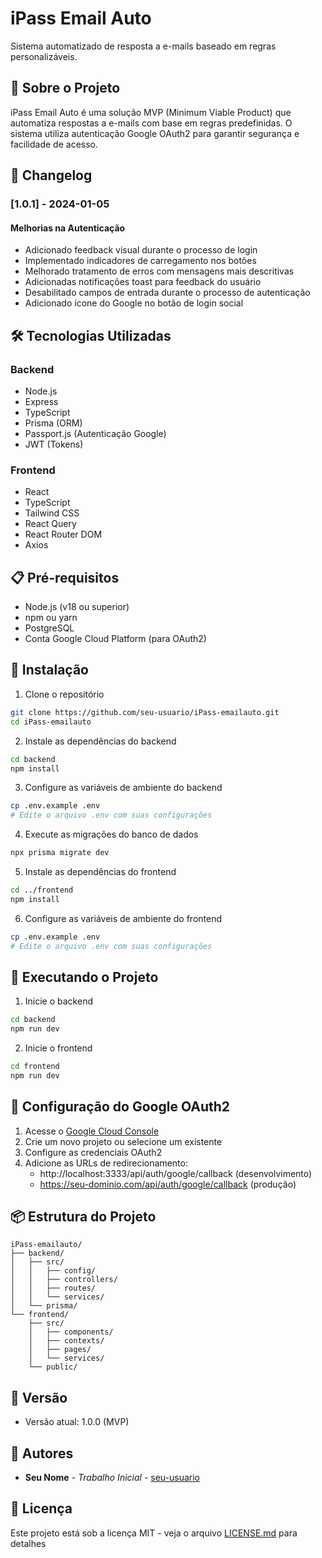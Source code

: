 # iPass Email Auto

Sistema automatizado de resposta a e-mails baseado em regras personalizáveis.

## 🚀 Sobre o Projeto

iPass Email Auto é uma solução MVP (Minimum Viable Product) que automatiza respostas a e-mails com base em regras predefinidas. O sistema utiliza autenticação Google OAuth2 para garantir segurança e facilidade de acesso.

## 📝 Changelog

### [1.0.1] - 2024-01-05
#### Melhorias na Autenticação
- Adicionado feedback visual durante o processo de login
- Implementado indicadores de carregamento nos botões
- Melhorado tratamento de erros com mensagens mais descritivas
- Adicionadas notificações toast para feedback do usuário
- Desabilitado campos de entrada durante o processo de autenticação
- Adicionado ícone do Google no botão de login social

## 🛠️ Tecnologias Utilizadas

### Backend
- Node.js
- Express
- TypeScript
- Prisma (ORM)
- Passport.js (Autenticação Google)
- JWT (Tokens)

### Frontend
- React
- TypeScript
- Tailwind CSS
- React Query
- React Router DOM
- Axios

## 📋 Pré-requisitos

- Node.js (v18 ou superior)
- npm ou yarn
- PostgreSQL
- Conta Google Cloud Platform (para OAuth2)

## 🔧 Instalação

1. Clone o repositório
```bash
git clone https://github.com/seu-usuario/iPass-emailauto.git
cd iPass-emailauto
```

2. Instale as dependências do backend
```bash
cd backend
npm install
```

3. Configure as variáveis de ambiente do backend
```bash
cp .env.example .env
# Edite o arquivo .env com suas configurações
```

4. Execute as migrações do banco de dados
```bash
npx prisma migrate dev
```

5. Instale as dependências do frontend
```bash
cd ../frontend
npm install
```

6. Configure as variáveis de ambiente do frontend
```bash
cp .env.example .env
# Edite o arquivo .env com suas configurações
```

## 🚀 Executando o Projeto

1. Inicie o backend
```bash
cd backend
npm run dev
```

2. Inicie o frontend
```bash
cd frontend
npm run dev
```

## 🔐 Configuração do Google OAuth2

1. Acesse o [Google Cloud Console](https://console.cloud.google.com)
2. Crie um novo projeto ou selecione um existente
3. Configure as credenciais OAuth2
4. Adicione as URLs de redirecionamento:
   - http://localhost:3333/api/auth/google/callback (desenvolvimento)
   - https://seu-dominio.com/api/auth/google/callback (produção)

## 📦 Estrutura do Projeto

```
iPass-emailauto/
├── backend/
│   ├── src/
│   │   ├── config/
│   │   ├── controllers/
│   │   ├── routes/
│   │   └── services/
│   └── prisma/
└── frontend/
    ├── src/
    │   ├── components/
    │   ├── contexts/
    │   ├── pages/
    │   └── services/
    └── public/
```

## 🔄 Versão

- Versão atual: 1.0.0 (MVP)

## 👥 Autores

* **Seu Nome** - *Trabalho Inicial* - [seu-usuario](https://github.com/seu-usuario)

## 📄 Licença

Este projeto está sob a licença MIT - veja o arquivo [LICENSE.md](LICENSE.md) para detalhes 